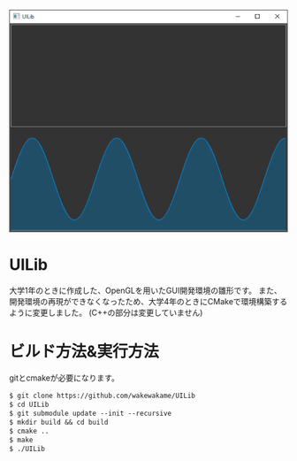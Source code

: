 ![image](image/image.png)

# UILib
大学1年のときに作成した、OpenGLを用いたGUI開発環境の雛形です。
また、開発環境の再現ができなくなったため、大学4年のときにCMakeで環境構築するように変更しました。
(C++の部分は変更していません)

# ビルド方法&実行方法
gitとcmakeが必要になります。  

```
$ git clone https://github.com/wakewakame/UILib
$ cd UILib
$ git submodule update --init --recursive
$ mkdir build && cd build
$ cmake ..
$ make
$ ./UILib
```